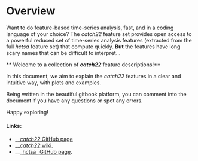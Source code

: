 # Overview

Want to do feature-based time-series analysis, fast, and in a coding language of your choice? The _catch22_ feature set provides open access to a powerful reduced set of time-series analysis features (extracted from the full _hctsa_ feature set) that compute quickly. **But** the features have long scary names that can be difficult to interpret…

** Welcome to a collection of **_**catch22**_** feature descriptions!**

In this document, we aim to explain the _catch22_ features in a clear and intuitive way, with plots and examples.

Being written in the beautiful gitbook platform, you can comment into the document if you have any questions or spot any errors.

Happy exploring!

#### Links:

* __[_catch22_ GitHub page](https://github.com/chlubba/catch22)
* __[_catch22_ wiki.](https://github.com/chlubba/catch22/wiki)
* __[_hctsa _GitHub page](https://github.com/benfulcher/hctsa).
